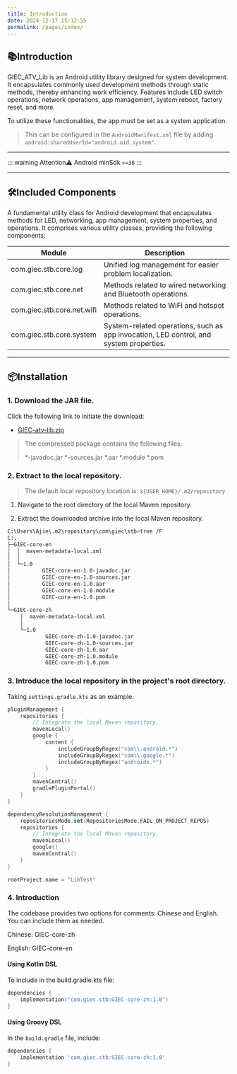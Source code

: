 ```yaml
---
title: Introduction
date: 2024-12-17 15:12:55
permalink: /pages/index/
---
```


## 📚Introduction

GIEC_ATV_Lib is an Android utility library designed for system development. It encapsulates commonly used development methods through static methods, thereby enhancing work efficiency. Features include LED switch operations, network operations, app management, system reboot, factory reset, and more.

To utilize these functionalities, the app must be set as a system application. 

> This can be configured in the `AndroidManifest.xml` file by adding `android:sharedUserId="android.uid.system"`.

-------------------------------------------------------------------------------

::: warning Attention⚠️
Android minSdk `>=30`
:::

---

## 🛠️Included Components

A fundamental utility class for Android development that encapsulates methods for LED, networking, app management, system properties, and operations. It comprises various utility classes, providing the following components:

| Module                        | Description                                      |
|-------------------------------|-------------------------------------------------|
| com.giec.stb.core.log         | Unified log management for easier problem localization. |
| com.giec.stb.core.net         | Methods related to wired networking and Bluetooth operations. |
| com.giec.stb.core.net.wifi    | Methods related to WiFi and hotspot operations. |
| com.giec.stb.core.system      | System-related operations, such as app invocation, LED control, and system properties. |

-------------------------------------------------------------------------------

## 📦Installation

### 1. Download the JAR file.

Click the following link to initiate the download:

- [GIEC-atv-lib.zip](https://cdn.jsdelivr.net/gh/Ajie528/public_file/giec/lib/GIEC-atv-lib.zip)

> The compressed package contains the following files:
>
> *-javadoc.jar
> *-sources.jar
> *.aar
> *.module
> *.pom

### 2. Extract to the local repository.

> The default local repository location is: `${USER_HOME}/.m2/repository` 

1. Navigate to the root directory of the local Maven repository.

2. Extract the downloaded archive into the local Maven repository.

``` bash
C:\Users\Ajie\.m2\repository\com\giec\stb>tree /F
C:.
├─GIEC-core-en
│  │  maven-metadata-local.xml
│  │
│  └─1.0
│          GIEC-core-en-1.0-javadoc.jar
│          GIEC-core-en-1.0-sources.jar
│          GIEC-core-en-1.0.aar
│          GIEC-core-en-1.0.module
│          GIEC-core-en-1.0.pom
│
└─GIEC-core-zh
    │  maven-metadata-local.xml
    │
    └─1.0
            GIEC-core-zh-1.0-javadoc.jar
            GIEC-core-zh-1.0-sources.jar
            GIEC-core-zh-1.0.aar
            GIEC-core-zh-1.0.module
            GIEC-core-zh-1.0.pom
```

### 3. Introduce the local repository in the project's root directory.

Taking `settings.gradle.kts` as an example.

```kotlin
pluginManagement {
    repositories {
        // Integrate the local Maven repository.
        mavenLocal()
        google {
            content {
                includeGroupByRegex("com\\.android.*")
                includeGroupByRegex("com\\.google.*")
                includeGroupByRegex("androidx.*")
            }
        }
        mavenCentral()
        gradlePluginPortal()
    }
}

dependencyResolutionManagement {
    repositoriesMode.set(RepositoriesMode.FAIL_ON_PROJECT_REPOS)
    repositories {
        // Integrate the local Maven repository.
        mavenLocal()
        google()
        mavenCentral()
    }
}

rootProject.name = "LibTest"
```

### 4. Introduction

The codebase provides two options for comments: Chinese and English. You can include them as needed.

Chinese: GIEC-core-zh

English: GIEC-core-en

#### Using Kotlin DSL

To include in the build.gradle.kts file:

```kotlin
dependencies {
    implementation("com.giec.stb:GIEC-core-zh:1.0")
}
```

#### Using Groovy DSL

In the `build.gradle` file, include:

```groovy
dependencies {
    implementation 'com.giec.stb:GIEC-core-zh:1.0'
}
```
